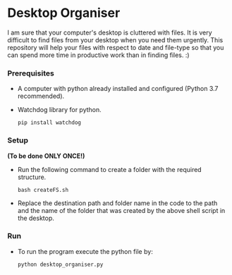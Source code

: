 # Desktop Organiser

I am sure that your computer's desktop is cluttered with files. It is very difficult to find files from your desktop when you need them urgently. This repository will help your files with respect to date and file-type so that you can spend more time in productive work than in finding files. :)

### Prerequisites

- A computer with python already installed and configured (Python 3.7 recommended).

- Watchdog library for python. 

  ```shell
  pip install watchdog
  ```

### Setup 

**(To be done ONLY ONCE!)**

- Run the following command to create a folder with the required structure.

  ```shell
  bash createFS.sh
  ```

- Replace the destination path and folder name in the code to the path and the name of the folder that was created by the above shell script in the desktop.

### Run

- To run the  program execute the python file by: 

  ```shell
  python desktop_organiser.py
  ```

  

